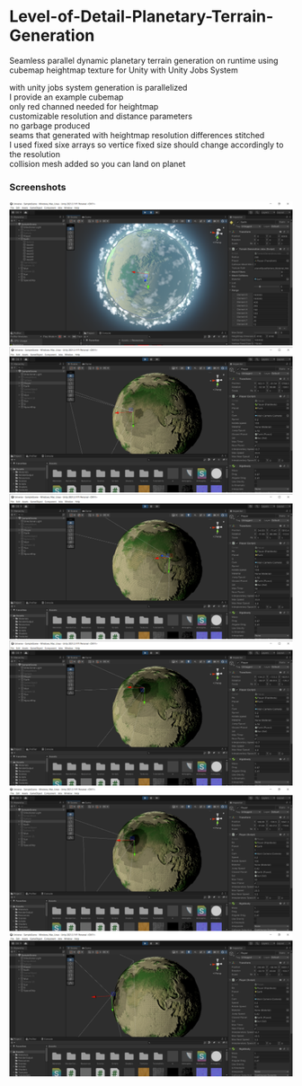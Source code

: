 # Level-of-Detail-Planetary-Terrain-Generation
Seamless parallel dynamic planetary terrain generation on runtime using cubemap heightmap texture for Unity with Unity Jobs System


 with unity jobs system generation is parallelized  
 I provide an example cubemap  
 only red channed needed for heightmap  
 customizable resolution and distance parameters  
 no garbage produced  
 seams that generated with heightmap resolution differences stitched  
 I used fixed sixe arrays so vertice fixed size should change accordingly to the resolution  
 collision mesh added so you can land on planet

### Screenshots
![](screenshots/s.png)
![](screenshots/s1.png)
![](screenshots/s2.png)
![](screenshots/s3.png)
![](screenshots/s4.png)
![](screenshots/s5.png)

